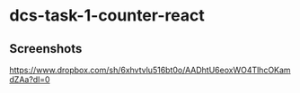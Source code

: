 # dcs-task-1-counter-react

## Screenshots

https://www.dropbox.com/sh/6xhvtvlu516bt0o/AADhtU6eoxWO4TlhcOKamdZAa?dl=0

